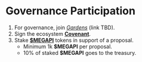 # Governance Participation

1. For governance, join [_Gardens_](https://www.gardens.fund/) (link TBD).
2. Sign the ecosystem [**Covenant**](../../appendices/covenant.md).
3. Stake [**$MEGAPI**](../../tokenomics/megapi/) tokens in support of a proposal.
   * Minimum 1k **$MEGAPI** per proposal.
   * 10% of staked **$MEGAPI** goes to the treasury.
